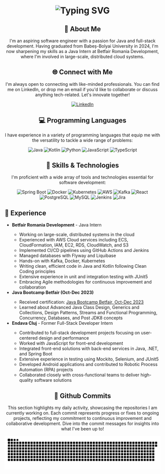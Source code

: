 <div align="center">
    <h1>
        <img src="https://readme-typing-svg.herokuapp.com?font=Jetbrains+mono&size=40&duration=2500&pause=500&color=FF3333&center=true&vCenter=true&width=435&lines=Hey..+I'm+Cordiș+Daniel;Welcome+to..;..my+Github..;" alt="Typing SVG"/>
    </h1>
</div>
<div align="center">
    <h2>🚀 About Me</h2>
    <p>I'm an aspiring software engineer with a passion for Java and full-stack development. Having graduated from Babeș-Bolyai University in 2024, I'm now sharpening my skills as a Java Intern at Betfair Romania Development, where I'm involved in large-scale, distributed cloud systems.</p>
</div>
<div align="center">
    <h2>🌐 Connect with Me</h2>
    <p>I'm always open to connecting with like-minded professionals. You can find me on LinkedIn, or drop me an email if you'd like to collaborate or discuss anything tech-related. Let's innovate together!</p>
    <div align="center">
        <a href="[https://www.linkedin.com/in/cordisdaniel](https://www.linkedin.com/in/cordi%C8%99-daniel-8557891b3/)">
            <img src="https://img.shields.io/badge/Cordiș-Daniel-0077B5?style=for-the-badge&logo=linkedin&logoColor=white" alt="LinkedIn"/>
        </a>
    </div>
</div>
<div align="center">
    <h2>💻 Programming Languages</h2>
    <p>I have experience in a variety of programming languages that equip me with the versatility to tackle a wide range of problems:</p>
    <div align="center">
        <img src="https://img.shields.io/badge/Java-007396?style=for-the-badge&logo=java&logoColor=white" alt="Java" />
        <img src="https://img.shields.io/badge/Kotlin-0095D5?style=for-the-badge&logo=kotlin&logoColor=white" alt="Kotlin"/>
        <img src="https://img.shields.io/badge/Python-3776AB?style=for-the-badge&logo=python&logoColor=white" alt="Python"/>
        <img src="https://img.shields.io/badge/JavaScript-F7DF1E?style=for-the-badge&logo=javascript&logoColor=black" alt="JavaScript"/>
        <img src="https://img.shields.io/badge/TypeScript-3178C6?style=for-the-badge&logo=typescript&logoColor=white" alt="TypeScript"/>
    </div>
</div>
<div align="center">
    <h2>🔧 Skills & Technologies</h2>
    <p>I'm proficient with a wide array of tools and technologies essential for software development:</p>
    <div align="center">
        <img src="https://img.shields.io/badge/Spring%20Boot-6DB33F?style=for-the-badge&logo=spring-boot&logoColor=white" alt="Spring Boot"/>
        <img src="https://img.shields.io/badge/Docker-2496ED?style=for-the-badge&logo=docker&logoColor=white" alt="Docker"/>
        <img src="https://img.shields.io/badge/Kubernetes-326CE5?style=for-the-badge&logo=kubernetes&logoColor=white" alt="Kubernetes"/>
        <img src="https://img.shields.io/badge/AWS-232F3E?style=for-the-badge&logo=amazon-aws&logoColor=white" alt="AWS"/>
        <img src="https://img.shields.io/badge/Kafka-231F20?style=for-the-badge&logo=apache-kafka&logoColor=white" alt="Kafka"/>
        <img src="https://img.shields.io/badge/React-61DAFB?style=for-the-badge&logo=react&logoColor=white" alt="React"/>
        <img src="https://img.shields.io/badge/PostgreSQL-336791?style=for-the-badge&logo=postgresql&logoColor=white" alt="PostgreSQL"/>
        <img src="https://img.shields.io/badge/MySQL-4479A1?style=for-the-badge&logo=mysql&logoColor=white" alt="MySQL"/>
        <img src="https://img.shields.io/badge/Jenkins-D24939?style=for-the-badge&logo=jenkins&logoColor=white" alt="Jenkins"/>
        <img src="https://img.shields.io/badge/Jira-0052CC?style=for-the-badge&logo=jira&logoColor=white" alt="Jira"/>
    </div>
</div>
<div>
    <h2>💼 Experience</h2>
    <ul>
        <li><strong>Betfair Romania Development</strong> - Java Intern</li>
        <ul>
            <li>Working on large-scale, distributed systems in the cloud</li>
            <li>Experienced with AWS Cloud services including ECS, CloudFormation, IAM, EC2, RDS, CloudWatch, and S3</li>
            <li>Implemented CI/CD pipelines using GitHub Actions and Jenkins</li>
            <li>Managed databases with Flyway and Liquibase</li>
            <li>Hands-on with Kafka, Docker, Kubernetes</li>
            <li>Writing clean, efficient code in Java and Kotlin following Clean Coding principles</li>
            <li>Extensive experience in unit and integration testing with JUnit5</li>
            <li>Embracing Agile methodologies for continuous improvement and collaboration</li>
        </ul>
        <li><strong>Java Bootcamp Betfair (Oct-Dec 2023)</strong></li>
            <ul>
                <li>Received certification: <a href="https://learn.digitalstack.ro/mod/customcert/verify_certificate.php">Java Bootcamp Betfair, Oct-Dec 2023</a></li>
                <li>Learned about Advanced Java Class Design, Generics and Collections, Design Patterns, Streams and Functional Programming, Concurrency, Databases, and Post JDK8 concepts</li>
                <!-- Uncomment the below line if you want to upload a screenshot -->
                <!-- <li><img src="path_to_your_screenshot.png" alt="Java Bootcamp Certificate" width="600"/></li> -->
                <!-- Uncomment the below line if you want to upload the PDF -->
                <!-- <li><a href="">View Certificate PDF</a></li> -->
            </ul>
        <li><strong>Endava Cluj</strong> - Former Full-Stack Developer Intern</li>
        <ul>
            <li>Contributed to full-stack development projects focusing on user-centered design and performance</li>
            <li>Worked with JavaScript for front-end development</li>
            <li>Integrated front-end solutions with back-end services in Java, .NET, and Spring Boot</li>
            <li>Extensive experience in testing using Mockito, Selenium, and JUnit5</li>
            <li>Developed Android applications and contributed to Robotic Process Automation (RPA) projects</li>
            <li>Collaborated closely with cross-functional teams to deliver high-quality software solutions</li>
        </ul>
    </ul>
</div>
<div align="center">
    <h2>🚀 Github Commits</h2>
    <p>This section highlights my daily activity, showcasing the repositories I am currently working on. Each commit represents progress or fixes to ongoing projects, reflecting my commitment to continuous improvement and collaborative development. Dive into the commit messages for insights into what I've been up to!</p>
    <img src="https://raw.githubusercontent.com/zanepearton/zanepearton/output/github-contribution-grid-snake-dark.svg#gh-dark-mode-only" alt="GitHub Contribution Grid Snake Animation Dark Mode"/>
</div>

